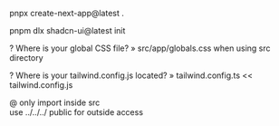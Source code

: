 pnpx create-next-app@latest .

pnpm dlx shadcn-ui@latest init         

? Where is your global CSS file? » src/app/globals.css                       when using src directory

? Where is your tailwind.config.js located? » tailwind.config.ts                 << tailwind.config.js



@ only import inside src  
use ../../../ public for outside access